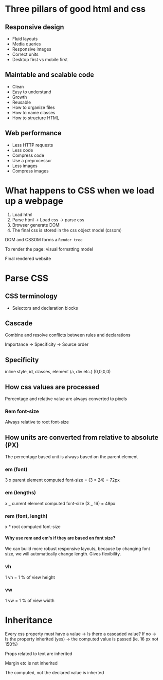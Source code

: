 # Three pillars of good html and css

## Responsive design

- Fluid layouts
- Media queries
- Responsive images
- Correct units
- Desktop first vs mobile first

## Maintable and scalable code

- Clean
- Easy to understand
- Growth
- Reusable
- How to organize files
- How to name classes
- How to structure HTML

## Web performance

- Less HTTP requests
- Less code
- Compress code
- Use a preprocessor
- Less images
- Compress images

# What happens to CSS when we load up a webpage

1. Load html
2. Parse html -> Load css -> parse css
3. Browser generate DOM
4. The final css is stored in the css object model (cssom)

DOM and CSSOM forms a `Render tree`

To render the page: visual formatting model

Final rendered website

# Parse CSS

## CSS terminology

- Selectors and declaration blocks

## Cascade

Combine and resolve conflicts between rules and declarations

Importance -> Specificity -> Source order

## Specificity

inline style, id, classes, element (a, div etc.)
(0,0,0,0)

## How css values are processed

Percentage and relative value are always converted to pixels

### Rem font-size

Always relative to root font-size

## How units are converted from relative to absolute (PX)

The percentage based unit is always based on the parent element

### em (font)

3 x parent element computed font-size = (3 \* 24) = 72px

### em (lengths)

x _ current element computed font-size (3 _ 16) = 48px

### rem (font, length)

x \* root computed font-size

#### Why use rem and em's if they are based on font size?

We can build more robust responsive layouts, because by changing font size, we will automatically change length. Gives flexibility.

### vh

1 vh = 1 % of view height

### vw

1 vw = 1 % of view width

# Inheritance

Every css property must have a value -> Is there a cascaded value? If no -> Is the property inherited (yes) -> the computed value is passed (ie. 16 px not 150%)

Props related to text are inherited

Margin etc is not inherited

The computed, not the declared value is inherted
